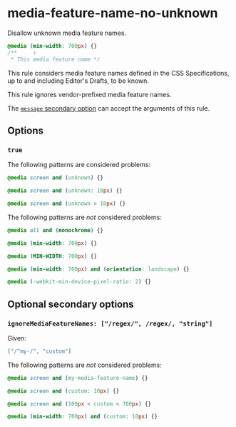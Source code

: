 # media-feature-name-no-unknown

Disallow unknown media feature names.

<!-- prettier-ignore -->
```css
@media (min-width: 700px) {}
/**     ↑
 * This media feature name */
```

This rule considers media feature names defined in the CSS Specifications, up to and including Editor's Drafts, to be known.

This rule ignores vendor-prefixed media feature names.

The [`message` secondary option](https://github.com/stylelint/stylelint/16.17.0/docs/user-guide/configure.md#message) can accept the arguments of this rule.

## Options

### `true`

The following patterns are considered problems:

<!-- prettier-ignore -->
```css
@media screen and (unknown) {}
```

<!-- prettier-ignore -->
```css
@media screen and (unknown: 10px) {}
```

<!-- prettier-ignore -->
```css
@media screen and (unknown > 10px) {}
```

The following patterns are _not_ considered problems:

<!-- prettier-ignore -->
```css
@media all and (monochrome) {}
```

<!-- prettier-ignore -->
```css
@media (min-width: 700px) {}
```

<!-- prettier-ignore -->
```css
@media (MIN-WIDTH: 700px) {}
```

<!-- prettier-ignore -->
```css
@media (min-width: 700px) and (orientation: landscape) {}
```

<!-- prettier-ignore -->
```css
@media (-webkit-min-device-pixel-ratio: 2) {}
```

## Optional secondary options

### `ignoreMediaFeatureNames: ["/regex/", /regex/, "string"]`

Given:

```json
["/^my-/", "custom"]
```

The following patterns are _not_ considered problems:

<!-- prettier-ignore -->
```css
@media screen and (my-media-feature-name) {}
```

<!-- prettier-ignore -->
```css
@media screen and (custom: 10px) {}
```

<!-- prettier-ignore -->
```css
@media screen and (100px < custom < 700px) {}
```

<!-- prettier-ignore -->
```css
@media (min-width: 700px) and (custom: 10px) {}
```
